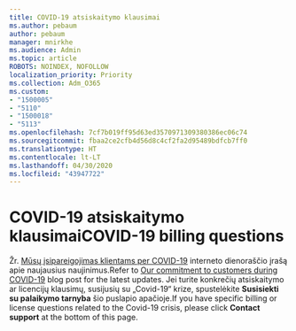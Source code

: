 ```yaml
---
title: COVID-19 atsiskaitymo klausimai
ms.author: pebaum
author: pebaum
manager: mnirkhe
ms.audience: Admin
ms.topic: article
ROBOTS: NOINDEX, NOFOLLOW
localization_priority: Priority
ms.collection: Adm_O365
ms.custom:
- "1500005"
- "5110"
- "1500018"
- "5113"
ms.openlocfilehash: 7cf7b019ff95d63ed3570971309380386ec06c74
ms.sourcegitcommit: fbaa2ce2cfb4d56d8c4cf2fa2d95489bdfcb7ff0
ms.translationtype: HT
ms.contentlocale: lt-LT
ms.lasthandoff: 04/30/2020
ms.locfileid: "43947722"
---
```

# <a name="covid-19-billing-questions"></a><span data-ttu-id="4d214-102">COVID-19 atsiskaitymo klausimai</span><span class="sxs-lookup"><span data-stu-id="4d214-102">COVID-19 billing questions</span></span>

<span data-ttu-id="4d214-103">Žr. [Mūsų įsipareigojimas klientams per COVID-19](https://www.microsoft.com/microsoft-365/blog/2020/03/05/our-commitment-to-customers-during-covid-19/) interneto dienoraščio įrašą apie naujausius naujinimus.</span><span class="sxs-lookup"><span data-stu-id="4d214-103">Refer to [Our commitment to customers during COVID-19](https://www.microsoft.com/microsoft-365/blog/2020/03/05/our-commitment-to-customers-during-covid-19/) blog post for the latest updates.</span></span>  <span data-ttu-id="4d214-104">Jei turite konkrečių atsiskaitymo ar licencijų klausimų, susijusių su „Covid-19“ krize, spustelėkite **Susisiekti su palaikymo tarnyba** šio puslapio apačioje.</span><span class="sxs-lookup"><span data-stu-id="4d214-104">If you have specific billing or license questions related to the Covid-19 crisis, please click **Contact support** at the bottom of this page.</span></span>
